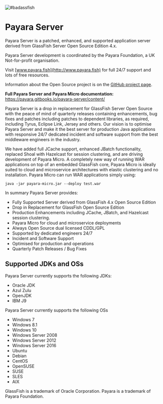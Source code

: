 ![#badassfish](https://avatars3.githubusercontent.com/u/7817189?v=3&s=100)

# Payara Server

Payara Server is a patched, enhanced, and supported application server derived from GlassFish Server Open Source Edition 4.x.

Payara Server development is coordinated by the Payara Foundation, a UK Not-for-profit organisation.

Visit [www.payara.fish](http://www.payara.fish) for full 24/7 support and lots of free resources.

Information about the Open Source project is on the [GitHub project page](https://payara.github.io/Payara/).

**Full Payara Server and Payara Micro documentation:** https://payara.gitbooks.io/payara-server/content/

Payara Server is a drop in replacement for GlassFish Server Open Source with the peace of mind of quarterly releases containing enhancements, bug fixes and patches including patches to dependent libraries, as required, including Tyrus, Eclipse Link, Jersey and others. Our vision is to optimise Payara Server and make it the best server for production Java applications with responsive 24/7 dedicated incident and software support from the best middleware engineers in the industry.

We have added full JCache support, enhanced JBatch functionality, replaced Shoal with Hazelcast for session clustering, and are driving development of Payara Micro. A completely new way of running WAR applications on top of an embedded GlassFish core, Payara Micro is ideally suited to cloud and microservice architectures with elastic clustering and no installation. Payara Micro can run WAR applications simply using:

```Shell
java -jar payara-micro.jar --deploy test.war
```

In summary Payara Server provides:

* Fully Supported Server derived from GlassFish 4.x Open Source Edition
* Drop in Replacement for GlassFish Open Source Edition
* Production Enhancements including JCache, JBatch, and Hazelcast session clustering.
* Payara Micro for cloud and microservice deployments
* Always Open Source dual licensed CDDL/GPL
* Supported by dedicated engineers 24/7
* Incident and Software Support
* Optimised for production and operations
* Quarterly Patch Releases / Bug Fixes

## Supported JDKs and OSs

Payara Server currently supports the following JDKs:

* Oracle JDK
* Azul Zulu
* OpenJDK
* IBM J9

Payara Server currently supports the following OSs

* Windows 7
* Windows 8.1
* Windows 10
* Windows Server 2008
* Windows Server 2012
* Windows Server 2016
* Ubuntu
* Debian
* CentOS
* OpenSUSE
* SUSE
* SLES
* AIX

GlassFish is a trademark of Oracle Corporation.
Payara is a trademark of Payara Foundation.

